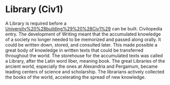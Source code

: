 # Library (Civ1)

A Library is required before a [University%20%28building%29%20%28Civ1%29](University) can be built.
Civilopedia entry.
The development of Writing meant that the accumulated knowledge of a society no longer needed to be memorized and passed along orally. It could be written down, stored, and consulted later. This made possible a great body of knowledge in written texts that could be transferred throughout the world. The storehouse for the accumulated texts was called a Library, after the Latin word liber, meaning book. The great Libraries of the ancient world, especially the ones at Alexandria and Pergamum, became leading centers of science and scholarship. The librarians actively collected the books of the world, accelerating the spread of new knowledge.
